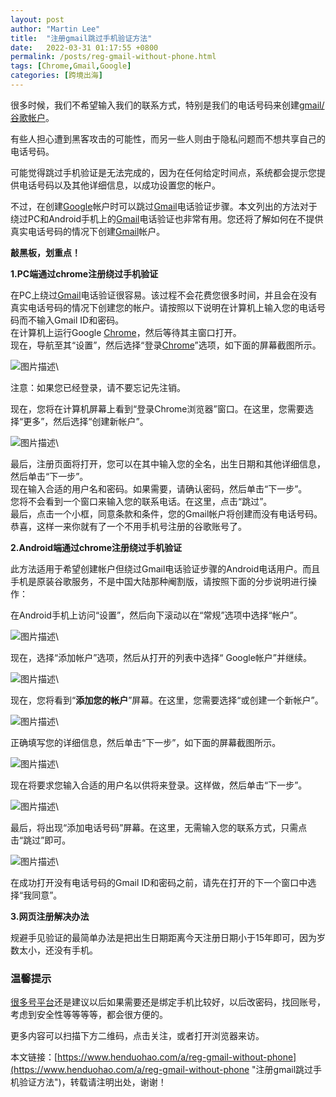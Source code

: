 ```yaml
---
layout: post  
author: "Martin Lee"  
title:  "注册gmail跳过手机验证方法"  
date:   2022-03-31 01:17:55 +0800  
permalink: /posts/reg-gmail-without-phone.html  
tags: [Chrome,Gmail,Google]  
categories: [跨境出海]  
---
```

很多时候，我们不希望输入我们的联系方式，特别是我们的电话号码来创建[gmail/谷歌帐户](https://www.henduohao.com/product/1006.html)。

有些人担心遭到黑客攻击的可能性，而另一些人则由于隐私问题而不想共享自己的电话号码。

可能觉得跳过手机验证是无法完成的，因为在任何给定时间点，系统都会提示您提供电话号码以及其他详细信息，以成功设置您的帐户。

不过，在创建[Google](https://www.google.com/)帐户时可以跳过[Gmail](https://www.henduohao.com/product/1006.html)电话验证步骤。本文列出的方法对于绕过PC和Android手机上的[Gmail](https://www.henduohao.com/tag/gmail "Gmail是Google的免费网络邮件服务，也是世界上用户量最多的邮箱。")电话验证也非常有用。您还将了解如何在不提供真实电话号码的情况下创建[Gmail](https://www.henduohao.com/tag/gmail "Gmail是Google的免费网络邮件服务，也是世界上用户量最多的邮箱。")帐户。

**敲黑板，划重点！**

**1.PC端通过chrome注册绕过手机验证**

在PC上绕过[Gmail](https://www.henduohao.com/product/1006.html)电话验证很容易。该过程不会花费您很多时间，并且会在没有真实电话号码的情况下创建您的帐户。请按照以下说明在计算机上输入您的电话号码而不输入Gmail ID和密码。\
在计算机上运行Google [Chrome](https://www.henduohao.com/tag/chrome "Google Chrome是一款由Google公司开发的网页浏览器。")，然后等待其主窗口打开。\
现在，导航至其“设置”，然后选择“登录[Chrome](https://www.henduohao.com/tag/chrome "Google Chrome是一款由Google公司开发的网页浏览器。")”选项，如下面的屏幕截图所示。

![图片描述](https://p3-juejin.byteimg.com/tos-cn-i-k3u1fbpfcp/1ec4295909a74714a4820f52d911c239~tplv-k3u1fbpfcp-zoom-1.image)\


注意：如果您已经登录，请不要忘记先注销。

现在，您将在计算机屏幕上看到“登录Chrome浏览器”窗口。在这里，您需要选择“更多”，然后选择“创建新帐户”。

![图片描述](https://p3-juejin.byteimg.com/tos-cn-i-k3u1fbpfcp/e2217af8e7a54ea5866fd9d623295404~tplv-k3u1fbpfcp-zoom-1.image)\


最后，注册页面将打开，您可以在其中输入您的全名，出生日期和其他详细信息，然后单击“下一步”。\
现在输入合适的用户名和密码。如果需要，请确认密码，然后单击“下一步”。\
您将不会看到一个窗口来输入您的联系电话。在这里，点击“跳过”。\
最后，点击一个小框，同意条款和条件，您的Gmail帐户将创建而没有电话号码。\
恭喜，这样一来你就有了一个不用手机号注册的谷歌账号了。

**2.Android端通过chrome注册绕过手机验证**

此方法适用于希望创建帐户但绕过Gmail电话验证步骤的Android电话用户。而且手机是原装谷歌服务，不是中国大陆那种阉割版，请按照下面的分步说明进行操作：

在Android手机上访问“设置”，然后向下滚动以在“常规”选项中选择“帐户”。

![图片描述](https://p3-juejin.byteimg.com/tos-cn-i-k3u1fbpfcp/d6279408cc004973a4b5e0e2c3468ed0~tplv-k3u1fbpfcp-zoom-1.image)\


现在，选择“添加帐户”选项，然后从打开的列表中选择“ Google帐户”并继续。

![图片描述](https://p3-juejin.byteimg.com/tos-cn-i-k3u1fbpfcp/25556f10216545faa1fbddc102837766~tplv-k3u1fbpfcp-zoom-1.image)\


现在，您将看到“**添加您的帐户**”屏幕。在这里，您需要选择“或创建一个新帐户”。

![图片描述](https://p3-juejin.byteimg.com/tos-cn-i-k3u1fbpfcp/96eff68ee1834730bce182b3b5e8f8b3~tplv-k3u1fbpfcp-zoom-1.image)\


正确填写您的详细信息，然后单击“下一步”，如下面的屏幕截图所示。

![图片描述](https://p3-juejin.byteimg.com/tos-cn-i-k3u1fbpfcp/9a87794e036f424a86b8766a3889548d~tplv-k3u1fbpfcp-zoom-1.image)\


现在将要求您输入合适的用户名以供将来登录。这样做，然后单击“下一步”。

![图片描述](https://p3-juejin.byteimg.com/tos-cn-i-k3u1fbpfcp/81a6205970ef49259a79ce8de894d062~tplv-k3u1fbpfcp-zoom-1.image)\


最后，将出现“添加电话号码”屏幕。在这里，无需输入您的联系方式，只需点击“跳过”即可。

![图片描述](https://p3-juejin.byteimg.com/tos-cn-i-k3u1fbpfcp/19bee0765c884831bcd1f8c454e00c98~tplv-k3u1fbpfcp-zoom-1.image)\


在成功打开没有电话号码的Gmail ID和密码之前，请先在打开的下一个窗口中选择“我同意”。

**3.网页注册解决办法**

规避手见验证的最简单办法是把出生日期距离今天注册日期小于15年即可，因为岁数太小，还没有手机。

### 温馨提示

[很多号平台](https://www.henduohao.com/)还是建议以后如果需要还是绑定手机比较好，以后改密码，找回账号，考虑到安全性等等等等，都会很方便的。

更多内容可以扫描下方二维码，点击关注，或者打开浏览器来访。

本文链接：[https://www.henduohao.com/a/reg-gmail-without-phone](https://www.henduohao.com/a/reg-gmail-without-phone "注册gmail跳过手机验证方法")，转载请注明出处，谢谢！